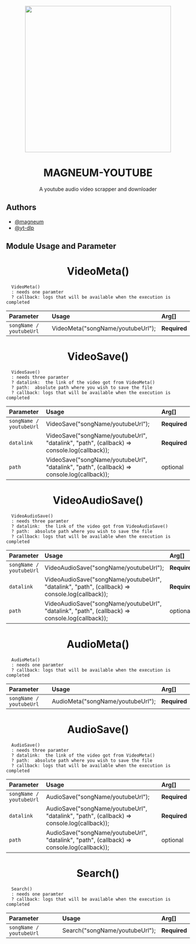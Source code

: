 <p align="center">
  <img src="https://i.postimg.cc/j2ktjrwr/Liquid-You-Tube.gif" height="400px"/>
</p>

<h1 align="center"><b>MAGNEUM-YOUTUBE</b></h1>
<p align="center">A youtube audio video scrapper and downloader</p>

## Authors

- [@magneum](https://www.github.com/magneum)
- [@yt-dlp](https://github.com/yt-dlp/yt-dlp)

## Module Usage and Parameter

<h1 align="center"><b>VideoMeta()</b></h1>

```
  VideoMeta()
  : needs one paramter
  ? callback: logs that will be available when the execution is completed

```

| Parameter               | Usage                             | Arg[]        |
| :---------------------- | :-------------------------------- | :----------- |
| `songName / youtubeUrl` | VideoMeta("songName/youtubeUrl"); | **Required** |

<!-- ================================================================================ -->
<h1 align="center"><b>VideoSave()</b></h1>

```
  VideoSave()
  : needs three paramter
  ? datalink:  the link of the video got from VideoMeta()
  ? path:  absolute path where you wish to save the file
  ? callback: logs that will be available when the execution is completed
```

| Parameter               | Usage                                                                                      | Arg[]        |
| :---------------------- | :----------------------------------------------------------------------------------------- | :----------- |
| `songName / youtubeUrl` | VideoSave("songName/youtubeUrl");                                                          | **Required** |
| `datalink`              | VideoSave("songName/youtubeUrl", "datalink", "path", (callback) => console.log(callback)); | **Required** |
| `path`                  | VideoSave("songName/youtubeUrl", "datalink", "path", (callback) => console.log(callback)); | optional     |

<!-- ================================================================================ -->
<h1 align="center"><b>VideoAudioSave()</b></h1>

```
  VideoAudioSave()
  : needs three paramter
  ? datalink:  the link of the video got from VideoAudioSave()
  ? path:  absolute path where you wish to save the file
  ? callback: logs that will be available when the execution is completed
```

| Parameter               | Usage                                                                                           | Arg[]        |
| :---------------------- | :---------------------------------------------------------------------------------------------- | :----------- |
| `songName / youtubeUrl` | VideoAudioSave("songName/youtubeUrl");                                                          | **Required** |
| `datalink`              | VideoAudioSave("songName/youtubeUrl", "datalink", "path", (callback) => console.log(callback)); | **Required** |
| `path`                  | VideoAudioSave("songName/youtubeUrl", "datalink", "path", (callback) => console.log(callback)); | optional     |

<!-- ================================================================================ -->
<h1 align="center"><b>AudioMeta()</b></h1>

```
  AudioMeta()
  : needs one paramter
  ? callback: logs that will be available when the execution is completed

```

| Parameter               | Usage                             | Arg[]        |
| :---------------------- | :-------------------------------- | :----------- |
| `songName / youtubeUrl` | AudioMeta("songName/youtubeUrl"); | **Required** |

<!-- ================================================================================ -->
<h1 align="center"><b>AudioSave()</b></h1>

```
  AudioSave()
  : needs three paramter
  ? datalink:  the link of the video got from VideoMeta()
  ? path:  absolute path where you wish to save the file
  ? callback: logs that will be available when the execution is completed
```

| Parameter               | Usage                                                                                      | Arg[]        |
| :---------------------- | :----------------------------------------------------------------------------------------- | :----------- |
| `songName / youtubeUrl` | AudioSave("songName/youtubeUrl");                                                          | **Required** |
| `datalink`              | AudioSave("songName/youtubeUrl", "datalink", "path", (callback) => console.log(callback)); | **Required** |
| `path`                  | AudioSave("songName/youtubeUrl", "datalink", "path", (callback) => console.log(callback)); | optional     |

<!-- ================================================================================ -->
<h1 align="center"><b>Search()</b></h1>

```
  Search()
  : needs one paramter
  ? callback: logs that will be available when the execution is completed

```

| Parameter               | Usage                          | Arg[]        |
| :---------------------- | :----------------------------- | :----------- |
| `songName / youtubeUrl` | Search("songName/youtubeUrl"); | **Required** |

<!-- ================================================================================ -->
